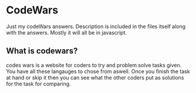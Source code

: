 # CodeWars
Just my codeWars answers. Description is included in the files itself along with the answers. 
Mostly it will all be in javascript.

<h2> What is codewars?</h2>
codes wars is a website for coders to try and problem solve tasks given. You have all these langauges to chose from aswell.
Once you finish the task at hand or skip it then you can see what the other coders put as solutions for the task for comparing.
